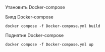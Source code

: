 Утановить Docker-compose

Билд Docker-compose
```
docker compose -f Docker-compose.yml build
```

Поднятие Docker-compose
```
docker compose -f Docker-compose.yml up
```

